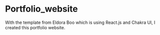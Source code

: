 # Portfolio_website
With the template from Eldora Boo which is using React.js and Chakra UI, I created this portfolio website.
